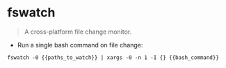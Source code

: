# fswatch

> A cross-platform file change monitor.

- Run a single bash command on file change:

`fswatch -0 {{paths_to_watch}} | xargs -0 -n 1 -I {} {{bash_command}}`
